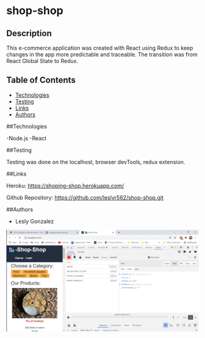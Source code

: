 # shop-shop

## Description

This e-commerce application was created with React using Redux
to keep changes in the app more predictable and traceable. The transition was from React Global State to Redux.


## Table of Contents
* [Technologies](#technologies)
* [Testing](#testing)
* [Links](#links)
* [Authors](#authors)

##Technologies

-Node.js
-React


##Testing 

Testing was done on the localhost, browser devTools, redux extension.

##Links

Heroku: https://shoping-shop.herokuapp.com/

Github Repository: https://github.com/leslyr562/shop-shop.git

##Authors

- Lesly Gonzalez

![title](client/src/assets/images/page.png)
